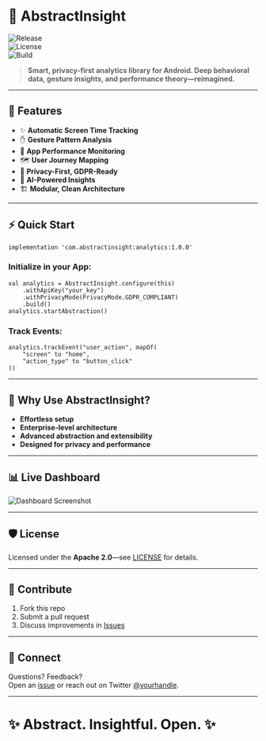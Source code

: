 # 🚀 **AbstractInsight**  
![Release](https://img.shields.io/github/v/release/yourusername/abstractinsight?color=6f42c1)  
![License](https://img.shields.io/github/license/yourusername/abstractinsight?color=2ea44f)  
![Build](https://img.shields.io/github/actions/workflow/status/yourusername/abstractinsight/android.yml?label=Build&color=blue)

> **Smart, privacy-first analytics library for Android. Deep behavioral data, gesture insights, and performance theory—reimagined.**

---

## 🎨 **Features**
- ✨ **Automatic Screen Time Tracking**
- ✋ **Gesture Pattern Analysis**
- 🚦 **App Performance Monitoring**
- 🗺️ **User Journey Mapping**
- 🔏 **Privacy-First, GDPR-Ready**
- 🤖 **AI-Powered Insights**
- 🏗️ **Modular, Clean Architecture**

---

## ⚡ **Quick Start**

```
implementation 'com.abstractinsight:analytics:1.0.0'
```

### **Initialize in your App:**

```
val analytics = AbstractInsight.configure(this)
    .withApiKey("your_key")
    .withPrivacyMode(PrivacyMode.GDPR_COMPLIANT)
    .build()
analytics.startAbstraction()
```

### **Track Events:**

```
analytics.trackEvent("user_action", mapOf(
    "screen" to "home",
    "action_type" to "button_click"
))
```

---

## 🧠 **Why Use AbstractInsight?**
- **Effortless setup**
- **Enterprise-level architecture**
- **Advanced abstraction and extensibility**
- **Designed for privacy and performance**

---

## 📊 **Live Dashboard**

![Dashboard Screenshot](https://your.cdn.com/abstractinsight/dashboard.png)

---

## 🛡️ **License**
Licensed under the **Apache 2.0**—see [LICENSE](LICENSE) for details.

---

## 🏁 **Contribute**

1. Fork this repo  
2. Submit a pull request  
3. Discuss improvements in [Issues](https://github.com/yourusername/abstractinsight/issues)  

---

## 💬 **Connect**
Questions? Feedback?  
Open an [issue](https://github.com/yourusername/abstractinsight/issues) or reach out on Twitter [@yourhandle](https://twitter.com/yourhandle).

---

# ✨ **Abstract. Insightful. Open.** ✨
